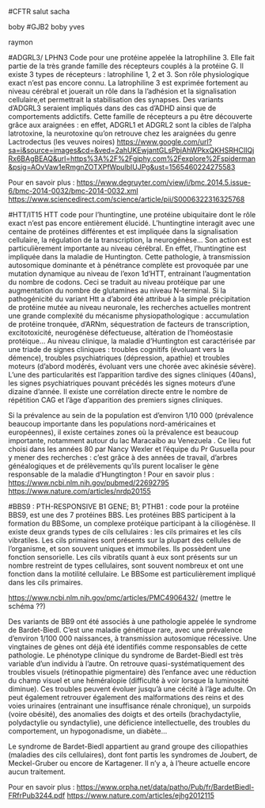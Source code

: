 #CFTR 
salut
sacha

boby
#GJB2
boby
yves

raymon

#ADGRL3/ LPHN3
Code pour une protéine appelée la latrophiline 3. Elle fait partie de la très grande famille des récepteurs couplés à la protéine G. Il existe 3 types de récepteurs : latrophiline 1, 2 et 3.
Son rôle physiologique exact n’est pas encore connu. La latrophiline 3 est exprimée fortement au niveau cérébral et jouerait un rôle dans la l’adhésion et la signalisation cellulaire,et permettrait la stabilisation des synapses. Des variants d’ADGRL3 seraient impliqués dans des cas d’ADHD ainsi que de comportements addictifs.
Cette famille de récepteurs  a pu être découverte grâce aux araignées : en effet, ADGRL1 et ADGRL2 sont la cibles de l’alpha latrotoxine, la neurotoxine qu’on retrouve chez les araignées du genre Lactrodectus (les veuves noires)
https://www.google.com/url?sa=i&source=images&cd=&ved=2ahUKEwjantGLsPbjAhWPkxQKHSRHCIIQjRx6BAgBEAQ&url=https%3A%2F%2Fgiphy.com%2Fexplore%2Fspiderman&psig=AOvVaw1eRmgnZOTXPfWpulbIUJPg&ust=1565460224275583

Pour en savoir plus :
https://www.degruyter.com/view/j/bmc.2014.5.issue-6/bmc-2014-0032/bmc-2014-0032.xml
https://www.sciencedirect.com/science/article/pii/S0006322316325768

#HTT/IT15
HTT code pour l’huntingtine, une protéine ubiquitaire dont le rôle exact n’est pas encore entièrement élucidé. L’huntingtine interagit avec une centaine de protéines différentes et est impliquée dans la signalisation cellulaire, la régulation de la transcription, la neurogénèse... Son action est particulièrement importante au niveau cérébral. En effet, l’huntingtine est impliquée dans la maladie de Huntington. Cette pathologie, à transmission autosomique dominante et à pénétrance complète est provoquée par une mutation dynamique au niveau de l’exon 1d’HTT, entrainant l’augmentation du nombre de codons. Ceci se traduit au niveau protéique par une augmentation du nombre de glutamines au niveau N-terminal. 
Si la pathogénicité du variant Htt a d’abord été attribué à la simple précipitation de protéine mutée au niveau neuronale, les recherches actuelles montrent une grande complexité du mécanisme physiopathologique : accumulation de protéine tronquée, d’ARNm, séquestration de facteurs de transcription, excitotoxicité, neurogénèse défectueuse, altération de l’homéostasie protéique…
Au niveau clinique, la maladie d’Huntington est caractérisée par une triade de signes cliniques : troubles cognitifs (évoluant vers la démence), troubles psychiatriques (dépression, apathie) et troubles moteurs (d’abord modérés, évoluant vers une chorée avec akinésie sévère). L’une des particularités est l’apparition tardive des signes cliniques (40ans), les signes psychiatriques pouvant précédés les signes moteurs d’une dizaine d’année. Il existe une corrélation directe entre le nombre de répétition CAG et l’âge d’apparition des premiers signes cliniques.

Si la prévalence au sein de la population est d’environ 1/10 000 (prévalence beaucoup importante dans les populations nord-américaines et européennes), il existe certaines zones où la prévalence est beaucoup importante, notamment autour du lac Maracaibo au Venezuela . Ce lieu fut choisi dans les années 80 par Nancy Wexler et l’équipe du Pr Gusuella pour y mener des recherches : c’est grâce à des années de travail, d’arbres généalogiques et de prélèvements qu’ils purent localiser le gène responsable de la maladie d’Hungtington !
Pour en savoir plus :
https://www.ncbi.nlm.nih.gov/pubmed/22692795
https://www.nature.com/articles/nrdp20155


#BBS9 : 
PTH-RESPONSIVE B1 GENE; B1; PTHB1 : code pour la protéine BBS9, est une des 7 protéines BBS. Les protéines BBS participent à la formation du BBSome, un complexe protéique participant à la ciliogénèse. Il existe deux grands types de cils cellulaires : les cils primaires et les cils vibratiles. Les cils primaires sont présents sur la plupart des cellules de l’organisme, et son souvent uniques et immobiles. Ils possèdent  une fonction sensorielle. Les cils vibratils quant à eux sont présents sur un nombre restreint de types cellulaires, sont souvent nombreux et ont une fonction dans la motilité cellulaire. Le BBSome est particulièrement impliqué dans les cils primaires.

https://www.ncbi.nlm.nih.gov/pmc/articles/PMC4906432/ (mettre le schéma ??)

Des variants de BB9 ont été associés à une pathologie appelée le syndrome de Bardet-Biedl. C’est une maladie génétique rare, avec une prévalence d’environ 1/100 000 naissances, à transmission autosomique récessive. Une vingtaines de gènes ont déjà été identifiés comme responsables de cette pathologie. Le phénotype clinique du syndrome de Bardet-Biedl est très variable d’un individu à l’autre.
On retrouve quasi-systématiquement des troubles visuels (rétinopathie pigmentaire) dès l’enfance avec une réduction du champ visuel et une héméralopie (difficulté à voir lorsque la luminosité diminue). Ces troubles peuvent évoluer jusqu’à une cécité à l’âge adulte. On peut également retrouver également des malformations des reins et des voies urinaires (entrainant une insuffisance rénale chronique), un surpoids (voire obésité), des anomalies des doigts et des orteils (brachydactylie, polydactylie ou syndactylie), une déficience intellectuelle, des troubles du comportement, un hypogonadisme, un diabète…

Le syndrome de Bardet-Biedl appartient au grand groupe des ciliopathies (maladies des cils cellulaires), dont font partis les syndromes de Joubert, de Meckel-Gruber ou encore de Kartagener.
Il n’y a, à l’heure actuelle encore aucun traitement.

Pour en savoir plus :
https://www.orpha.net/data/patho/Pub/fr/BardetBiedl-FRfrPub3244.pdf
https://www.nature.com/articles/ejhg2012115
